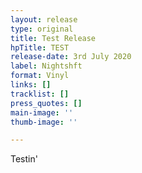 ```yaml
---
layout: release
type: original
title: Test Release
hpTitle: TEST
release-date: 3rd July 2020
label: Nightshft
format: Vinyl
links: []
tracklist: []
press_quotes: []
main-image: ''
thumb-image: ''

---
```

Testin'